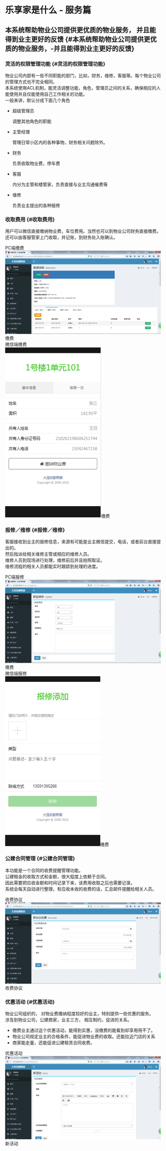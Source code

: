 # 乐享家是什么 - 服务篇

## 本系统帮助物业公司提供更优质的物业服务， 并且能得到业主更好的反馈 {#本系统帮助物业公司提供更优质的物业服务，-并且能得到业主更好的反馈}

### 灵活的权限管理功能 {#灵活的权限管理功能}

物业公司内部有一些不同职能的部门，比如，财务，维修，客服等。每个物业公司的管理方式也不完全相同。  
本系统使用ACL机制，能灵活调整功能，角色，管理员之间的关系，确保相应的人能使用并且仅能使用自己工作相关的功能。  
一般来讲，默认分成下面几个角色

* 超级管理员
 
  调整其他角色的职能
* 主管经理
 
  管理日常小区内的各种事物，财务相关问题除外。
* 财务
 
  负责收取物业费，停车费
* 客服
 
  内分为主管和楼管家，负责直接与业主沟通催费等
* 维修
 
  负责业主提出的各种报修

### 收取费用 {#收取费用}

用户可以微信直接缴纳物业费，车位费用。当然也可以到物业公司财务直接缴费。  
还可以由客服管家上门收取，并记账，到财务处入账确认。

PC端缴费  
[![](/assets/%E9%80%89%E6%8B%A9%E6%88%BF%E5%B1%8B%E7%BC%B4%E8%B4%B9-1.png "缴费")](/assets/%E9%80%89%E6%8B%A9%E6%88%BF%E5%B1%8B%E7%BC%B4%E8%B4%B9-1.png)缴费  
微信端缴费  
[![](/assets/%E7%89%A9%E4%B8%9A%E8%B4%B9-1.png "缴费")](/assets/%E7%89%A9%E4%B8%9A%E8%B4%B9-1.png)缴费

### 报修／维修 {#报修／维修}

客服接收到业主的报修信息，来源有可能是业主微信提交，电话，或者前台直接提出的。  
然后指派给相关维修主管或相应的维修人员。  
维修人员到现场进行处理，维修前后并且拍照取证。  
维修流程的相关人员都能实时跟踪到处理的进度。

PC端报修  
[![](/assets/%E6%96%B0%E5%BB%BA%E6%8A%A5%E4%BF%AE.png "缴费")](/assets/%E6%96%B0%E5%BB%BA%E6%8A%A5%E4%BF%AE.png)缴费  
微信端报修  
[![](/assets/%E6%8A%A5%E4%BF%AE.png "缴费")](/assets/%E6%8A%A5%E4%BF%AE.png)缴费

### 公建合同管理 {#公建合同管理}

本功能是一个合同的收费提醒管理功能。  
公建租金的收取方式和金额，很大程度上依赖于合同。  
因此需要把应收金额和时间记录下来，该费用收取之后也需要记录。  
系统会每天自动进行整理，有应收未收的收费的话，汇总邮件提醒给相关人员。

收费协议  
[![](/assets/%E6%94%B6%E8%B4%B9%E5%8D%8F%E8%AE%AE.png "收费协议")](/assets/%E6%94%B6%E8%B4%B9%E5%8D%8F%E8%AE%AE.png)收费协议

### 优惠活动 {#优惠活动}

物业公司组织的， 对物业费缴纳程度较好的业主，特别提供一些优惠的服务。  
涉及到物业公司，公建商家，业主三方， 相互制约，促进的关系。

* 缴费业主通过这个优惠活动，能得到实惠，没缴费的能看到却享用用不了。
* 物业公司规定业主的合格条件，能促进物业费的收取。还能拉近门店的关系
* 商家能走量，还能促进公建租赁合同收费。

优惠活动  
[![](/assets/%E6%96%B0%E6%B4%BB%E5%8A%A8.png "新活动")](/assets/%E6%96%B0%E6%B4%BB%E5%8A%A8.png)新活动

  


